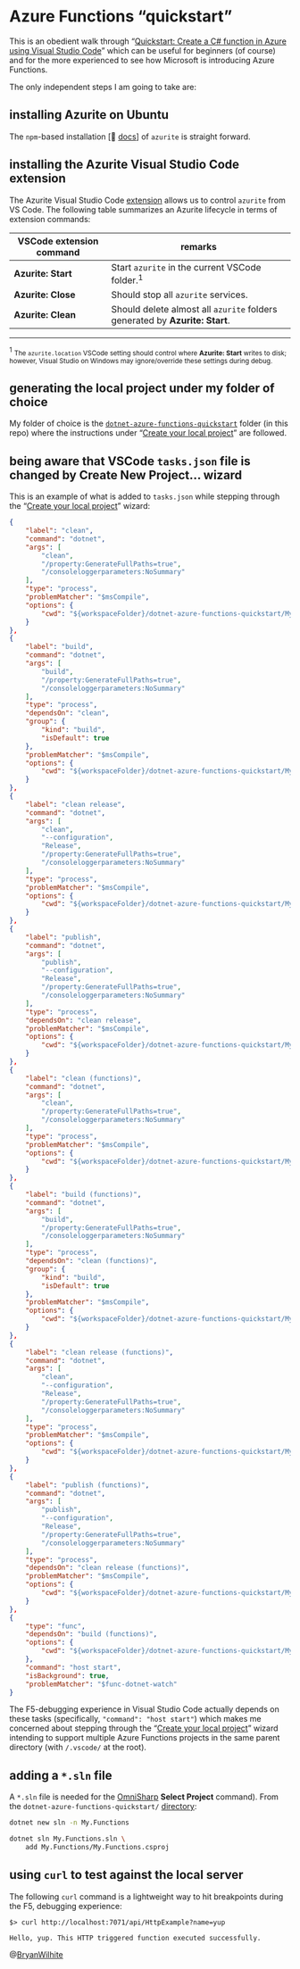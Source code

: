 # Azure Functions “quickstart”

This is an obedient walk through “[Quickstart: Create a C# function in Azure using Visual Studio Code](https://docs.microsoft.com/en-us/azure/azure-functions/create-first-function-vs-code-csharp?tabs=in-process)” which can be useful for beginners (of course) and for the more experienced to see how Microsoft is introducing Azure Functions.

The only independent steps I am going to take are:

## installing Azurite on Ubuntu

The `npm`-based installation [📖 [docs](https://github.com/azure/azurite#npm)] of `azurite` is straight forward.

## installing the Azurite Visual Studio Code extension

The Azurite Visual Studio Code [extension](https://marketplace.visualstudio.com/items?itemName=Azurite.azurite) allows us to control `azurite` from VS Code. The following table summarizes an Azurite lifecycle in terms of extension commands:

| VSCode extension command | remarks
|- |-
| **Azurite: Start** | Start `azurite` in the current VSCode folder.<sup>1</sup>
| **Azurite: Close** | Should stop all `azurite` services.
| **Azurite: Clean** | Should delete almost all `azurite` folders generated by **Azurite: Start**.

---

<sup>1</sup> <small>The `azurite.location` VSCode setting should control where **Azurite: Start** writes to disk; however, Visual Studio on Windows may ignore/override these settings during debug.</small>

## generating the local project under my folder of choice

My folder of choice is the [`dotnet-azure-functions-quickstart`](../dotnet-azure-functions-quickstart) folder (in this repo) where the instructions under “[Create your local project](https://docs.microsoft.com/en-us/azure/azure-functions/create-first-function-vs-code-csharp?tabs=in-process#create-an-azure-functions-project)” are followed.

## being aware that VSCode `tasks.json` file is changed by **Create New Project…** wizard

This is an example of what is added to `tasks.json` while stepping through the “[Create your local project](https://docs.microsoft.com/en-us/azure/azure-functions/create-first-function-vs-code-csharp?tabs=in-process#create-an-azure-functions-project)” wizard:

```json
{
    "label": "clean",
    "command": "dotnet",
    "args": [
        "clean",
        "/property:GenerateFullPaths=true",
        "/consoleloggerparameters:NoSummary"
    ],
    "type": "process",
    "problemMatcher": "$msCompile",
    "options": {
        "cwd": "${workspaceFolder}/dotnet-azure-functions-quickstart/My.Functions"
    }
},
{
    "label": "build",
    "command": "dotnet",
    "args": [
        "build",
        "/property:GenerateFullPaths=true",
        "/consoleloggerparameters:NoSummary"
    ],
    "type": "process",
    "dependsOn": "clean",
    "group": {
        "kind": "build",
        "isDefault": true
    },
    "problemMatcher": "$msCompile",
    "options": {
        "cwd": "${workspaceFolder}/dotnet-azure-functions-quickstart/My.Functions"
    }
},
{
    "label": "clean release",
    "command": "dotnet",
    "args": [
        "clean",
        "--configuration",
        "Release",
        "/property:GenerateFullPaths=true",
        "/consoleloggerparameters:NoSummary"
    ],
    "type": "process",
    "problemMatcher": "$msCompile",
    "options": {
        "cwd": "${workspaceFolder}/dotnet-azure-functions-quickstart/My.Functions"
    }
},
{
    "label": "publish",
    "command": "dotnet",
    "args": [
        "publish",
        "--configuration",
        "Release",
        "/property:GenerateFullPaths=true",
        "/consoleloggerparameters:NoSummary"
    ],
    "type": "process",
    "dependsOn": "clean release",
    "problemMatcher": "$msCompile",
    "options": {
        "cwd": "${workspaceFolder}/dotnet-azure-functions-quickstart/My.Functions"
    }
},
{
    "label": "clean (functions)",
    "command": "dotnet",
    "args": [
        "clean",
        "/property:GenerateFullPaths=true",
        "/consoleloggerparameters:NoSummary"
    ],
    "type": "process",
    "problemMatcher": "$msCompile",
    "options": {
        "cwd": "${workspaceFolder}/dotnet-azure-functions-quickstart/My.Functions"
    }
},
{
    "label": "build (functions)",
    "command": "dotnet",
    "args": [
        "build",
        "/property:GenerateFullPaths=true",
        "/consoleloggerparameters:NoSummary"
    ],
    "type": "process",
    "dependsOn": "clean (functions)",
    "group": {
        "kind": "build",
        "isDefault": true
    },
    "problemMatcher": "$msCompile",
    "options": {
        "cwd": "${workspaceFolder}/dotnet-azure-functions-quickstart/My.Functions"
    }
},
{
    "label": "clean release (functions)",
    "command": "dotnet",
    "args": [
        "clean",
        "--configuration",
        "Release",
        "/property:GenerateFullPaths=true",
        "/consoleloggerparameters:NoSummary"
    ],
    "type": "process",
    "problemMatcher": "$msCompile",
    "options": {
        "cwd": "${workspaceFolder}/dotnet-azure-functions-quickstart/My.Functions"
    }
},
{
    "label": "publish (functions)",
    "command": "dotnet",
    "args": [
        "publish",
        "--configuration",
        "Release",
        "/property:GenerateFullPaths=true",
        "/consoleloggerparameters:NoSummary"
    ],
    "type": "process",
    "dependsOn": "clean release (functions)",
    "problemMatcher": "$msCompile",
    "options": {
        "cwd": "${workspaceFolder}/dotnet-azure-functions-quickstart/My.Functions"
    }
},
{
    "type": "func",
    "dependsOn": "build (functions)",
    "options": {
        "cwd": "${workspaceFolder}/dotnet-azure-functions-quickstart/My.Functions/bin/Debug/net6.0"
    },
    "command": "host start",
    "isBackground": true,
    "problemMatcher": "$func-dotnet-watch"
}
```

The F5-debugging experience in Visual Studio Code actually depends on these tasks (specifically, `"command": "host start"`) which makes me concerned about stepping through the “[Create your local project](https://docs.microsoft.com/en-us/azure/azure-functions/create-first-function-vs-code-csharp?tabs=in-process#create-an-azure-functions-project)” wizard intending to support multiple Azure Functions projects in the same parent directory (with `/.vscode/` at the root).

## adding a `*.sln` file

A `*.sln` file is needed for the [OmniSharp](https://www.omnisharp.net/) **Select Project** command). From the `dotnet-azure-functions-quickstart/` [directory](../dotnet-azure-functions-quickstart):

```bash
dotnet new sln -n My.Functions

dotnet sln My.Functions.sln \
    add My.Functions/My.Functions.csproj
```

## using `curl` to test against the local server

The following `curl` command is a lightweight way to hit breakpoints during the F5, debugging experience:

```shell
$> curl http://localhost:7071/api/HttpExample?name=yup

Hello, yup. This HTTP triggered function executed successfully.

```

@[BryanWilhite](https://twitter.com/BryanWilhite)
